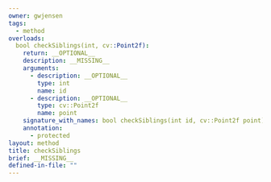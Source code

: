 ```yaml
---
owner: gwjensen
tags:
  - method
overloads:
  bool checkSiblings(int, cv::Point2f):
    return: __OPTIONAL__
    description: __MISSING__
    arguments:
      - description: __OPTIONAL__
        type: int
        name: id
      - description: __OPTIONAL__
        type: cv::Point2f
        name: point
    signature_with_names: bool checkSiblings(int id, cv::Point2f point)
    annotation:
      - protected
layout: method
title: checkSiblings
brief: __MISSING__
defined-in-file: ""
---
```

